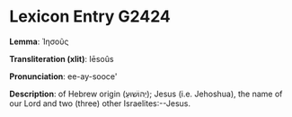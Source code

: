 # Lexicon Entry G2424

**Lemma**: Ἰησοῦς

**Transliteration (xlit)**: Iēsoûs

**Pronunciation**: ee-ay-sooce'

**Description**:
of Hebrew origin (יְהוֹשׁוּעַ); Jesus (i.e. Jehoshua), the name of our Lord and two (three) other Israelites:--Jesus.
